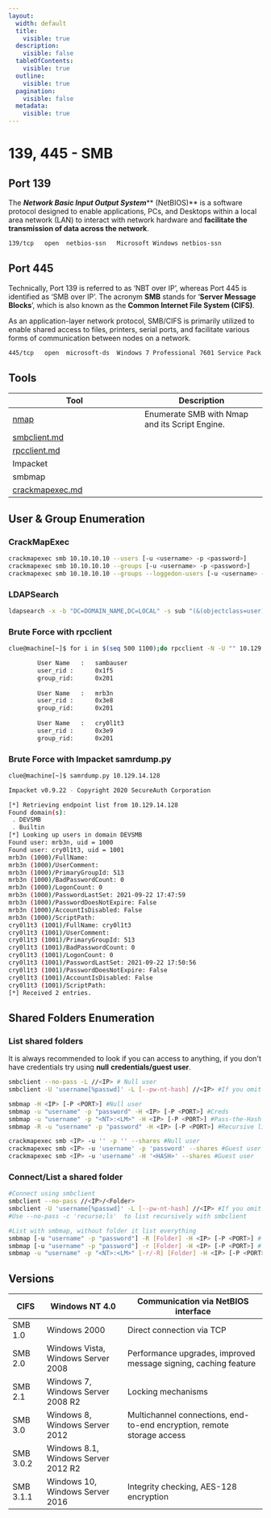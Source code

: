 ```yaml
---
layout:
  width: default
  title:
    visible: true
  description:
    visible: false
  tableOfContents:
    visible: true
  outline:
    visible: true
  pagination:
    visible: false
  metadata:
    visible: true
---
```


# 139, 445 - SMB

## **Port 139** <a href="#port-139" id="port-139"></a>

The _**Network Basic Input Output System**_\*\* (NetBIOS)\*\* is a software protocol designed to enable applications, PCs, and Desktops within a local area network (LAN) to interact with network hardware and **facilitate the transmission of data across the network**.

```bash
139/tcp   open  netbios-ssn   Microsoft Windows netbios-ssn
```

## Port 445 <a href="#port-445" id="port-445"></a>

Technically, Port 139 is referred to as ‘NBT over IP’, whereas Port 445 is identified as ‘SMB over IP’. The acronym **SMB** stands for ‘**Server Message Blocks**’, which is also known as the **Common Internet File System (CIFS)**.

As an application-layer network protocol, SMB/CIFS is primarily utilized to enable shared access to files, printers, serial ports, and facilitate various forms of communication between nodes on a network.

```bash
445/tcp   open  microsoft-ds  Windows 7 Professional 7601 Service Pack 1 microsoft-ds (workgroup: WORKGROUP)
```

## Tools

<table><thead><tr><th width="246">Tool</th><th>Description</th></tr></thead><tbody><tr><td><a data-mention href="../../tooling/nmap/">nmap</a></td><td>Enumerate SMB with Nmap and its Script Engine.</td></tr><tr><td><a data-mention href="../../tooling/smbclient.md">smbclient.md</a></td><td></td></tr><tr><td><a data-mention href="../../tooling/rpcclient.md">rpcclient.md</a></td><td></td></tr><tr><td>Impacket</td><td></td></tr><tr><td>smbmap</td><td></td></tr><tr><td><a data-mention href="../../tooling/crackmapexec.md">crackmapexec.md</a></td><td></td></tr></tbody></table>

## User & Group Enumeration

### CrackMapExec

```bash
crackmapexec smb 10.10.10.10 --users [-u <username> -p <password>]
crackmapexec smb 10.10.10.10 --groups [-u <username> -p <password>]
crackmapexec smb 10.10.10.10 --groups --loggedon-users [-u <username> -p <password>]
```

### LDAPSearch

```bash
ldapsearch -x -b "DC=DOMAIN_NAME,DC=LOCAL" -s sub "(&(objectclass=user))" -h 10.10.10.10 | grep -i samaccountname: | cut -f 2 -d " "
```

### Brute Force with rpcclient

```bash
clue@machine[~]$ for i in $(seq 500 1100);do rpcclient -N -U "" 10.129.14.128 -c "queryuser 0x$(printf '%x\n' $i)" | grep "User Name\|user_rid\|group_rid" && echo "";done

        User Name   :   sambauser
        user_rid :      0x1f5
        group_rid:      0x201
		
        User Name   :   mrb3n
        user_rid :      0x3e8
        group_rid:      0x201
		
        User Name   :   cry0l1t3
        user_rid :      0x3e9
        group_rid:      0x201
```

### Brute Force with Impacket samrdump.py

```bash
clue@machine[~]$ samrdump.py 10.129.14.128

Impacket v0.9.22 - Copyright 2020 SecureAuth Corporation

[*] Retrieving endpoint list from 10.129.14.128
Found domain(s):
 . DEVSMB
 . Builtin
[*] Looking up users in domain DEVSMB
Found user: mrb3n, uid = 1000
Found user: cry0l1t3, uid = 1001
mrb3n (1000)/FullName: 
mrb3n (1000)/UserComment: 
mrb3n (1000)/PrimaryGroupId: 513
mrb3n (1000)/BadPasswordCount: 0
mrb3n (1000)/LogonCount: 0
mrb3n (1000)/PasswordLastSet: 2021-09-22 17:47:59
mrb3n (1000)/PasswordDoesNotExpire: False
mrb3n (1000)/AccountIsDisabled: False
mrb3n (1000)/ScriptPath: 
cry0l1t3 (1001)/FullName: cry0l1t3
cry0l1t3 (1001)/UserComment: 
cry0l1t3 (1001)/PrimaryGroupId: 513
cry0l1t3 (1001)/BadPasswordCount: 0
cry0l1t3 (1001)/LogonCount: 0
cry0l1t3 (1001)/PasswordLastSet: 2021-09-22 17:50:56
cry0l1t3 (1001)/PasswordDoesNotExpire: False
cry0l1t3 (1001)/AccountIsDisabled: False
cry0l1t3 (1001)/ScriptPath: 
[*] Received 2 entries.
```

## Shared Folders Enumeration

### List shared folders <a href="#list-shared-folders" id="list-shared-folders"></a>

It is always recommended to look if you can access to anything, if you don't have credentials try using **null** **credentials/guest user**.

```bash
smbclient --no-pass -L //<IP> # Null user
smbclient -U 'username[%passwd]' -L [--pw-nt-hash] //<IP> #If you omit the pwd, it will be prompted. With --pw-nt-hash, the pwd provided is the NT hash

smbmap -H <IP> [-P <PORT>] #Null user
smbmap -u "username" -p "password" -H <IP> [-P <PORT>] #Creds
smbmap -u "username" -p "<NT>:<LM>" -H <IP> [-P <PORT>] #Pass-the-Hash
smbmap -R -u "username" -p "password" -H <IP> [-P <PORT>] #Recursive list

crackmapexec smb <IP> -u '' -p '' --shares #Null user
crackmapexec smb <IP> -u 'username' -p 'password' --shares #Guest user
crackmapexec smb <IP> -u 'username' -H '<HASH>' --shares #Guest user
```

### **Connect/List a shared folder** <a href="#connectlist-a-shared-folder" id="connectlist-a-shared-folder"></a>

```bash
#Connect using smbclient
smbclient --no-pass //<IP>/<Folder>
smbclient -U 'username[%passwd]' -L [--pw-nt-hash] //<IP> #If you omit the pwd, it will be prompted. With --pw-nt-hash, the pwd provided is the NT hash
#Use --no-pass -c 'recurse;ls'  to list recursively with smbclient

#List with smbmap, without folder it list everything
smbmap [-u "username" -p "password"] -R [Folder] -H <IP> [-P <PORT>] # Recursive list
smbmap [-u "username" -p "password"] -r [Folder] -H <IP> [-P <PORT>] # Non-Recursive list
smbmap -u "username" -p "<NT>:<LM>" [-r/-R] [Folder] -H <IP> [-P <PORT>] #Pass-the-Hash
```

## Versions

| CIFS      | Windows NT 4.0                      | Communication via NetBIOS interface                                    |
| --------- | ----------------------------------- | ---------------------------------------------------------------------- |
| SMB 1.0   | Windows 2000                        | Direct connection via TCP                                              |
| SMB 2.0   | Windows Vista, Windows Server 2008  | Performance upgrades, improved message signing, caching feature        |
| SMB 2.1   | Windows 7, Windows Server 2008 R2   | Locking mechanisms                                                     |
| SMB 3.0   | Windows 8, Windows Server 2012      | Multichannel connections, end-to-end encryption, remote storage access |
| SMB 3.0.2 | Windows 8.1, Windows Server 2012 R2 |                                                                        |
| SMB 3.1.1 | Windows 10, Windows Server 2016     | Integrity checking, AES-128 encryption                                 |
